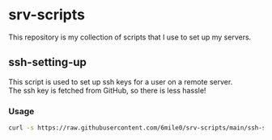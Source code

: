 # srv-scripts
This repository is my collection of scripts that I use to set up my servers.  

## ssh-setting-up
This script is used to set up ssh keys for a user on a remote server.   
The ssh key is fetched from GitHub, so there is less hassle!

### Usage
```bash
curl -s https://raw.githubusercontent.com/6mile0/srv-scripts/main/ssh-setting-up/exec.sh | bash
```
